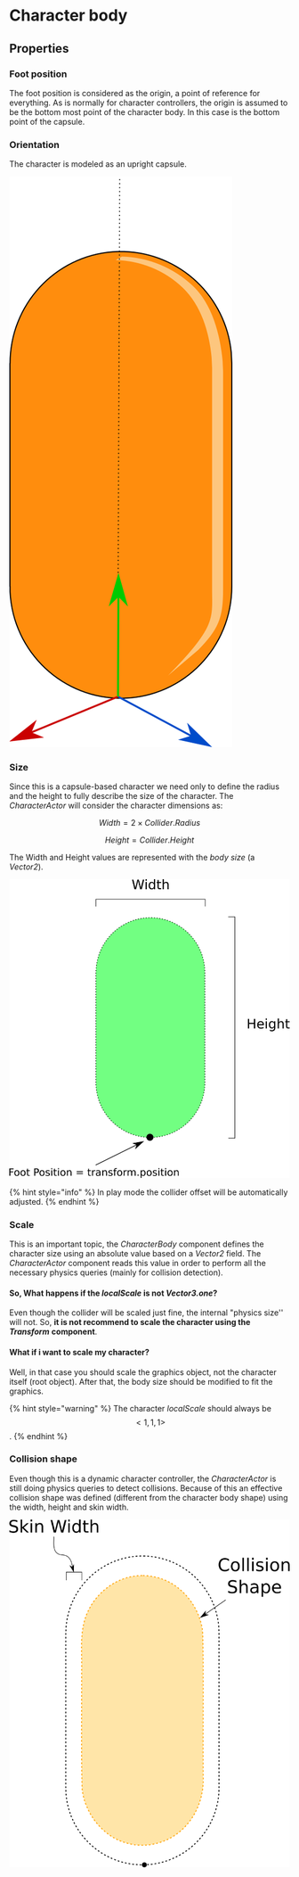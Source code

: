 # Character body

## Properties

### Foot position

The foot position is considered as the origin, a point of reference for everything. As is normally for character controllers, the origin is assumed to be the bottom most point of the character body. In this case is the bottom point of the capsule.

### Orientation

The character is modeled as an upright capsule.

![](../../.gitbook/assets/capsuleupright.png)

### Size

Since this is a capsule-based character we need only to define the radius and the height to fully describe the size of the character. The _CharacterActor_ will consider the character dimensions as:



$$
Width = 2 \times Collider.Radius
$$

$$
Height = Collider.Height
$$



The Width and Height values are represented with the _body size_ \(a _Vector2_\).

![](../../.gitbook/assets/capsulebodydimensions.png)

{% hint style="info" %}
In play mode the collider offset will be automatically adjusted.
{% endhint %}

### Scale

This is an important topic, the _CharacterBody_ component defines the character size using an absolute value based on a _Vector2_ field. The _CharacterActor_ component reads this value in order to perform all the necessary physics queries \(mainly for collision detection\).

#### So, What happens if the _localScale_ is not _Vector3.one_? 

Even though the collider will be scaled just fine, the internal "physics size'' will not. So, **it is not recommend to scale the character using the** _**Transform**_ **component**.

#### What if i want to scale my character?

Well, in that case you should scale the graphics object, not the character itself \(root object\). After that, the body size should be modified to fit the graphics.

{% hint style="warning" %}
The character _localScale_ should always be $$< 1, 1 , 1 >$$.
{% endhint %}

### Collision shape

Even though this is a dynamic character controller, the _CharacterActor_ is still doing physics queries to detect collisions. Because of this an effective collision shape was defined \(different from the character body shape\) using the width, height and skin width.

![The collision shape of the character.](../../.gitbook/assets/collisionshape.png)

